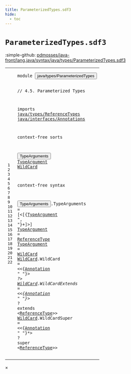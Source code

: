 ```yaml
---
title: ParameterizedTypes.sdf3
hide:
  - toc
---
```


# `ParameterizedTypes.sdf3`

:simple-github: [pdmosses/java-front/lang.java/syntax/java/types/ParameterizedTypes.sdf3]

[pdmosses/java-front/lang.java/syntax/java/types/ParameterizedTypes.sdf3]: https://github.com/pdmosses/java-front/blob/master/lang.java/syntax/java/types/ParameterizedTypes.sdf3 "The source file on GitHub"

<div class="sdf3"><table class="highlighttable"><tbody><tr><td class="linenos"><div class="linenodiv"><pre><span></span>1
2
3
4
5
6
7
8
9
10
11
12
13
14
15
16
17
18
19
20
21
22
</pre></div></td>
<td class="code"><pre><code><span class="keyword">module</span> <button class="modal-open" id="java/types/ParameterizedTypes_1_8" title="a definition with multiple references" data-urls="../ReferenceTypes.sdf3/#java/types/ParameterizedTypes line 8_3; ../../classes/ConstructorDeclarations.sdf3/#java/types/ParameterizedTypes line 10_3; ../../classes/FieldDeclarations.sdf3/#java/types/ParameterizedTypes line 10_3; ../../expressions/ClassInstanceCreation.sdf3/#java/types/ParameterizedTypes line 9_3; ../../expressions/MethodInvocation.sdf3/#java/types/ParameterizedTypes line 8_3; ../../expressions/MethodReference.sdf3/#java/types/ParameterizedTypes line 7_3">java/types/ParameterizedTypes</button>

<span class="layout">// 4.5. Parameterized Types</span>

<span class="keyword">imports</span>
  <a href="../ReferenceTypes.sdf3/#java/types/ReferenceTypes_1_8" id="java/types/ReferenceTypes_6_3" title="a reference to a single-file definition">java/types/ReferenceTypes</a>
  <a href="../../interfaces/Annotations.sdf3/#java/interfaces/Annotations_1_8" id="java/interfaces/Annotations_7_3" title="a reference to a single-file definition">java/interfaces/Annotations</a> 

<span class="keyword">context-free sorts</span>

  <button class="modal-open" id="TypeArguments_11_3" title="a definition with multiple references" data-urls="../ReferenceTypes.sdf3/#TypeArguments line 26_68, 27_80; ../../classes/ConstructorDeclarations.sdf3/#TypeArguments line 35_47, 36_47, 37_60; ../../classes/FieldDeclarations.sdf3/#TypeArguments line 59_58, 60_95; ../../expressions/ClassInstanceCreation.sdf3/#TypeArguments line 24_8, 27_8, 33_36; ../../expressions/MethodInvocation.sdf3/#TypeArguments line 16_47, 17_40, 18_51; ../../expressions/MethodReference.sdf3/#TypeArguments line 14_57, 15_54, 16_47, 17_58, 18_52, 19_52">TypeArguments</button>
  <a href="#TypeArgument_17_37" id="TypeArgument_12_3" title="a definition with a single reference">TypeArgument</a>
  <a href="#WildCard_19_18" id="WildCard_13_3" title="a definition with a single reference">WildCard</a>

<span class="keyword">context-free syntax</span>

  <button class="modal-open" id="TypeArguments_17_3" title="a definition with multiple references" data-urls="../ReferenceTypes.sdf3/#TypeArguments line 26_68, 27_80; ../../classes/ConstructorDeclarations.sdf3/#TypeArguments line 35_47, 36_47, 37_60; ../../classes/FieldDeclarations.sdf3/#TypeArguments line 59_58, 60_95; ../../expressions/ClassInstanceCreation.sdf3/#TypeArguments line 24_8, 27_8, 33_36; ../../expressions/MethodInvocation.sdf3/#TypeArguments line 16_47, 17_40, 18_51; ../../expressions/MethodReference.sdf3/#TypeArguments line 14_57, 15_54, 16_47, 17_58, 18_52, 19_52">TypeArguments</button>.<span class="cons_Constructor"><span id="TypeArguments_17_17" title="a definition with no references">TypeArguments</span></span> = [<span class="cons_String">&lt;</span>[{<a href="#TypeArgument_12_3" id="TypeArgument_17_37" title="a reference to a single-file definition">TypeArgument</a> <span class="cons_Lit">", "</span>}+]<span class="cons_String">&gt;</span>]
  <a href="#TypeArgument_17_37" id="TypeArgument_18_3" title="a definition with a single reference">TypeArgument</a> = <a href="../ReferenceTypes.sdf3/#ReferenceType_13_3" id="ReferenceType_18_18" title="a reference to a single-file definition">ReferenceType</a>
  <a href="#TypeArgument_17_37" id="TypeArgument_19_3" title="a definition with a single reference">TypeArgument</a> = <a href="#WildCard_13_3" id="WildCard_19_18" title="a reference to a single-file definition">WildCard</a>
  <a href="#WildCard_19_18" id="WildCard_20_3" title="a definition with a single reference">WildCard</a>.<span class="cons_Constructor"><span id="WildCard_20_12" title="a definition with no references">WildCard</span></span> = &lt;&lt;{<a href="../../interfaces/Annotations.sdf3/#Annotation_12_3" id="Annotation_20_26" title="a reference to a single-file definition">Annotation</a> <span class="cons_Lit">" "</span>}*&gt; <span class="cons_String">?</span>&gt;
  <a href="#WildCard_19_18" id="WildCard_21_3" title="a definition with a single reference">WildCard</a>.<span class="cons_Constructor"><span id="WildCardExtends_21_12" title="a definition with no references">WildCardExtends</span></span> = &lt;&lt;{<a href="../../interfaces/Annotations.sdf3/#Annotation_12_3" id="Annotation_21_33" title="a reference to a single-file definition">Annotation</a> <span class="cons_Lit">" "</span>}*&gt; <span class="cons_String">?</span> <span class="cons_String">extends</span> &lt;<a href="../ReferenceTypes.sdf3/#ReferenceType_13_3" id="ReferenceType_21_62" title="a reference to a single-file definition">ReferenceType</a>&gt;&gt;
  <a href="#WildCard_19_18" id="WildCard_22_3" title="a definition with a single reference">WildCard</a>.<span class="cons_Constructor"><span id="WildCardSuper_22_12" title="a definition with no references">WildCardSuper</span></span> = &lt;&lt;{<a href="../../interfaces/Annotations.sdf3/#Annotation_12_3" id="Annotation_22_31" title="a reference to a single-file definition">Annotation</a> <span class="cons_Lit">" "</span>}*&gt; <span class="cons_String">?</span> <span class="cons_String">super</span> &lt;<a href="../ReferenceTypes.sdf3/#ReferenceType_13_3" id="ReferenceType_22_58" title="a reference to a single-file definition">ReferenceType</a>&gt;&gt;
</code></pre></td></tr></tbody></table></div>

<div id="modal">
  <div id="modal-content">
    <span id="modal-close">&times;</span>
    <h2 id="modal-h2"></h2>
    <p  id="modal-p"></p>
    <ul id="modal-ul"></ul>
  </div>
</div>
